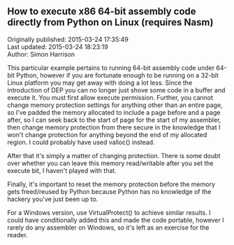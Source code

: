 ## How to execute x86 64-bit assembly code directly from Python on Linux (requires Nasm)  
Originally published: 2015-03-24 17:35:49  
Last updated: 2015-03-24 18:23:19  
Author: Simon Harrison  
  
This particular example pertains to running 64-bit assembly code under 64-bit Python, however if you are fortunate enough to be running on a 32-bit Linux platform you may get away with doing a lot less.  Since the introduction of DEP you can no longer just shove some code in a buffer and execute it.  You must first allow execute permission.  Further, you cannot change memory protection settings for anything other than an entire page, so I've padded the memory allocated to include a page before and a page after, so I can seek back to the start of page for the start of my assembler, then change memory protection from there secure in the knowledge that I won't change protection for anything beyond the end of my allocated region.  I could probably have used valloc() instead.

After that it's simply a matter of changing protection.  There is some doubt over whether you can leave this memory read/writable after you set the execute bit, I haven't played with that.

Finally, it's important to reset the memory protection before the memory gets freed/reused by Python because Python has no knowledge of the hackery you've just been up to.

For a Windows version, use VirtualProtect() to achieve similar results.  I could have conditionally added this and made the code portable, however I rarely do any assembler on Windows, so it's left as an exercise for the reader.
